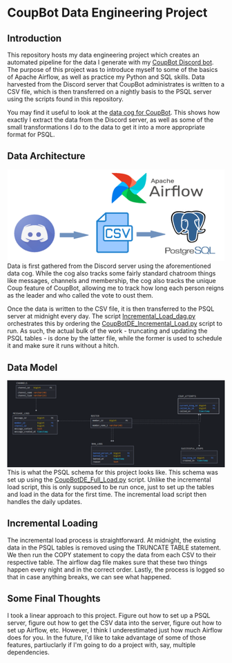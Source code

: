# CoupBot Data Engineering Project
## Introduction
This repository hosts my data engineering project which creates an automated pipeline for the data I generate with my [CoupBot Discord bot](https://github.com/Jlevy0/CoupBot). The purpose of this project was to introduce myself to some of the basics of Apache Airflow, as well as practice my Python and SQL skills. Data harvested from the Discord server that CoupBot administrates is written to a CSV file, which is then transferred on a nightly basis to the PSQL server using the scripts found in this repository. 

You may find it useful to look at the [data cog for CoupBot](https://github.com/Jlevy0/CoupBot/blob/main/CoupBot-main/cogs/data.py). This shows how exactly I extract the data from the Discord server, as well as some of the small transformations I do to the data to get it into a more appropriate format for PSQL. 


## Data Architecture
![data_architecture](README_Images/data_architecture.png)
Data is first gathered from the Discord server using the aforementioned data cog. While the cog also tracks some fairly standard chatroom things like messages, channels and membership, the cog also tracks the unique Coup feature of CoupBot, allowing me to track how long each person reigns as the leader and who called the vote to oust them. 

Once the data is written to the CSV file, it is then transferred to the PSQL server at midnight every day. The script [Incremental_Load_dag.py](https://github.com/Jlevy0/CoupBot-Data-Engineering-Project/blob/main/dags/Incremental_Load_Dag.py) orchestrates this by ordering the [CoupBotDE_Incremental_Load.py](https://github.com/Jlevy0/CoupBot-Data-Engineering-Project/blob/main/dags/tasks/CoupBotDE_Incremental_Load.py) script to run. As such, the actual bulk of the work - truncating and updating the PSQL tables - is done by the latter file, while the former is used to schedule it and make sure it runs without a hitch. 


## Data Model
![data_model](README_Images/data_model.png)
This is what the PSQL schema for this project looks like. This schema was set up using the [CoupBotDE_Full_Load.py](https://github.com/Jlevy0/CoupBot-Data-Engineering-Project/blob/main/dags/tasks/CoupBotDE_Full_Load.py) script. Unlike the incremental load script, this is only supposed to be run once, just to set up the tables and load in the data for the first time. The incremental load script then handles the daily updates.  

## Incremental Loading
The incremental load process is straightforward. At midnight, the existing data in the PSQL tables is removed using the TRUNCATE TABLE statement. We then run the COPY statement to copy the data from each CSV to their respective table. The airflow dag file makes sure that these two things happen every night and in the correct order. Lastly, the process is logged so that in case anything breaks, we can see what happened. 

## Some Final Thoughts
I took a linear approach to this project. Figure out how to set up a PSQL server, figure out how to get the CSV data into the server, figure out how to set up Airflow, etc. However, I think I underestimated just how much Airflow does for you. In the future, I'd like to take advantage of some of those features, partiuclarly if I'm going to do a project with, say, multiple dependencies.
